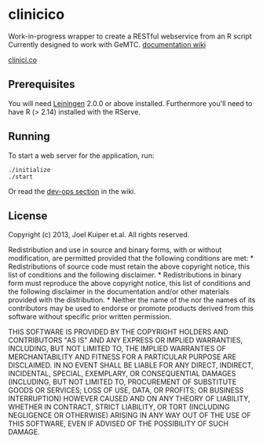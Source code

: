 # clinicico
Work-in-progress wrapper to create a RESTful webservice from an R script
Currently designed to work with GeMTC. 
[documentation wiki](https://github.com/joelkuiper/clinicico/wiki)

[clinici.co](http://clinici.co)


## Prerequisites

You will need [Leiningen][1] 2.0.0 or above installed. 
Furthermore you'll need to have R (> 2.14) installed with the RServe.

[1]: https://github.com/technomancy/leiningen

## Running

To start a web server for the application, run:

    ./initialize
    ./start

Or read the [dev-ops section](https://github.com/joelkuiper/clinicico/wiki/Devops) in the wiki. 

## License
Copyright (c) 2013, Joel Kuiper et.al.
All rights reserved.

Redistribution and use in source and binary forms, with or without
modification, are permitted provided that the following conditions are met:
    * Redistributions of source code must retain the above copyright
      notice, this list of conditions and the following disclaimer.
    * Redistributions in binary form must reproduce the above copyright
      notice, this list of conditions and the following disclaimer in the
      documentation and/or other materials provided with the distribution.
    * Neither the name of the <organization> nor the
      names of its contributors may be used to endorse or promote products
      derived from this software without specific prior written permission.

THIS SOFTWARE IS PROVIDED BY THE COPYRIGHT HOLDERS AND CONTRIBUTORS "AS IS" AND
ANY EXPRESS OR IMPLIED WARRANTIES, INCLUDING, BUT NOT LIMITED TO, THE IMPLIED
WARRANTIES OF MERCHANTABILITY AND FITNESS FOR A PARTICULAR PURPOSE ARE
DISCLAIMED. IN NO EVENT SHALL <COPYRIGHT HOLDER> BE LIABLE FOR ANY
DIRECT, INDIRECT, INCIDENTAL, SPECIAL, EXEMPLARY, OR CONSEQUENTIAL DAMAGES
(INCLUDING, BUT NOT LIMITED TO, PROCUREMENT OF SUBSTITUTE GOODS OR SERVICES;
LOSS OF USE, DATA, OR PROFITS; OR BUSINESS INTERRUPTION) HOWEVER CAUSED AND
ON ANY THEORY OF LIABILITY, WHETHER IN CONTRACT, STRICT LIABILITY, OR TORT
(INCLUDING NEGLIGENCE OR OTHERWISE) ARISING IN ANY WAY OUT OF THE USE OF THIS
SOFTWARE, EVEN IF ADVISED OF THE POSSIBILITY OF SUCH DAMAGE.
